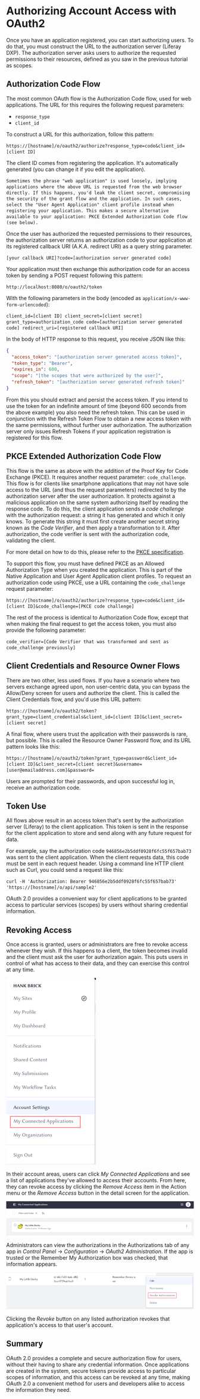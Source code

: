 # Authorizing Account Access with OAuth2

Once you have an application registered, you can start authorizing users. To do that, you must construct the URL to the authorization server (Liferay DXP). The authorization server asks users to authorize the requested permissions to their resources, defined as you saw in the previous tutorial as scopes.

## Authorization Code Flow

The most common OAuth flow is the Authorization Code flow, used for web applications. The URL for this requires the following request parameters:

* `response_type`
* `client_id`

To construct a URL for this authorization, follow this pattern:

```
https://[hostname]/o/oauth2/authorize?response_type=code&client_id=[client ID]
```

The client ID comes from registering the application. It's automatically generated (you can change it if you edit the application).

```{important}
Sometimes the phrase "web application" is used loosely, implying applications where the above URL is requested from the web browser directly. If this happens, you'd leak the client secret, compromising the security of the grant flow and the application. In such cases, select the "User Agent Application" client profile instead when registering your application. This makes a secure alternative available to your application: PKCE Extended Authorization Code flow (see below).
```

Once the user has authorized the requested permissions to their resources, the authorization server returns an authorization code to your application at its registered callback URI (A.K.A. redirect URI) as a query string parameter.

```
[your callback URI]?code=[authorization server generated code]
```

Your application must then exchange this authorization code for an access token by sending a POST request following this pattern:

```
http://localhost:8080/o/oauth2/token
```

With the following parameters in the body (encoded as `application/x-www-form-urlencoded`):

```
client_id=[client ID] client_secret=[client secret] grant_type=authorization_code code=[authorization server generated code] redirect_uri=[registered callback URI]
```

In the body of HTTP response to this request, you receive JSON like this:

```json
{
  "access_token": "[authorization server generated access token]",
  "token_type": "Bearer",
  "expires_in": 600,
  "scope": "[the scopes that were authorized by the user]",
  "refresh_token": "[authorization server generated refresh token]"
}
```

From this you should extract and persist the access token. If you intend to use the token for an indefinite amount of time (beyond 600 seconds from the above example) you also need the refresh token. This can be used in conjunction with the Refresh Token Flow to obtain a new access token with the same permissions, without further user authorization. The authorization server only issues Refresh Tokens if your application registration is registered for this flow.

## PKCE Extended Authorization Code Flow

This flow is the same as above with the addition of the Proof Key for Code Exchange (PKCE). It requires another request parameter: `code_challenge`. This flow is for clients like smartphone applications that may not have sole access to the URL (and thus the request parameters) redirected to by the authorization server after the user authorization. It protects against a malicious application on the same system authorizing itself by reading the response code. To do this, the client application sends a *code challenge* with the authorization request: a string it has generated and which it only knows. To generate this string it must first create another secret string known as the *Code Verifier*, and then apply a transformation to it. After authorization, the code verifier is sent with the authorization code, validating the client.

For more detail on how to do this, please refer to the [PKCE specification](https://tools.ietf.org/html/rfc7636).

To support this flow, you must have defined PKCE as an Allowed Authorization Type when you created the application. This is part of the Native Application and User Agent Application client profiles. To request an authorization code using PKCE, use a URL containing the `code_challenge` request parameter:

```
https://[hostname]/o/oauth2/authorize?response_type=code&client_id=[client ID]&code_challenge=[PKCE code challenge]
```

The rest of the process is identical to Authorization Code flow, except that when making the final request to get the access token, you must also provide the following parameter:

```
code_verifier=[Code Verifier that was transformed and sent as code_challenge previously]
```

## Client Credentials and Resource Owner Flows

There are two other, less used flows. If you have a scenario where two servers exchange agreed upon, non user-centric data, you can bypass the Allow/Deny screen for users and authorize the client. This is called the Client Credentials flow, and you'd use this URL pattern:

```
https://[hostname]/o/oauth2/token?grant_type=client_credentials&client_id=[client ID]&client_secret=[client secret]
```

A final flow, where users trust the application with their passwords is rare, but possible. This is called the Resource Owner Password flow, and its URL pattern looks like this:

```
https://[hostname]/o/oauth2/token?grant_type=password&client_id=[client ID]&client_secret=[client secret]&username=[user@emailaddress.com]&password=
```

Users are prompted for their passwords, and upon successful log in, receive an authorization code.

## Token Use

All flows above result in an access token that's sent by the authorization server (Liferay) to the client application. This token is sent in the response for the client application to store and send along with any future request for data.

For example, say the authorization code `946856e2b5ddf0928f6fc55f657bab73` was sent to the client application. When the client requests data, this code must be sent in each request header. Using a command line HTTP client such as Curl, you could send a request like this:

```
curl -H 'Authorization: Bearer 946856e2b5ddf0928f6fc55f657bab73' 'https://[hostname]/o/api/sample2'
```

OAuth 2.0 provides a convenient way for client applications to be granted access to particular services (scopes) by users without sharing credential information.

## Revoking Access

Once access is granted, users or administrators are free to revoke access whenever they wish. If this happens to a client, the token becomes invalid and the client must ask the user for authorization again. This puts users in control of what has access to their data, and they can exercise this control at any time.

![Users have complete control over what applications have access to their data in their account profiles.](./authorizing-account-access-with-oauth2/images/01.png)

In their account areas, users can click *My Connected Applications* and see a list of applications they've allowed to access their accounts. From here, they can revoke access by clicking the *Remove Access* item in the Action menu or the *Remove Access* button in the detail screen for the application.

![In My Connected Applications, users can see their authorized apps and revoke their access.](./authorizing-account-access-with-oauth2/images/02.png)

Administrators can view the authorizations in the Authorizations tab of any app in *Control Panel* &rarr; *Configuration* &rarr; *OAuth2 Administration*. If the app is trusted or the Remember My Authorization box was checked, that information appears. 

![All authorizations for an app appear in the Authorizations tab for the app.](./authorizing-account-access-with-oauth2/images/03.png)

Clicking the *Revoke* button on any listed authorization revokes that application's access to that user's account.

## Summary

OAuth 2.0 provides a complete and secure authorization flow for users, without their having to share any credential information. Once applications are created in the system, secure tokens provide access to particular scopes of information, and this access can be revoked at any time, making OAuth 2.0 a convenient method for users and developers alike to access the information they need.
